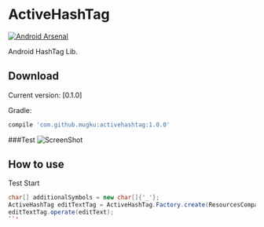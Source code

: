 # ActiveHashTag
[![Android Arsenal](https://img.shields.io/badge/Android%20Arsenal-ActiveHashTag-brightgreen.svg?style=flat)](http://android-arsenal.com/details/1/4303)

Android HashTag Lib.

Download
--------

Current version: [0.1.0]

Gradle:
```groovy
compile 'com.github.mugku:activehashtag:1.0.0'
```

###Test
![ScreenShot](pic/pic.gif)


## How to use

Test Start
```java
char[] additionalSymbols = new char[]{'_'};
ActiveHashTag editTextTag = ActiveHashTag.Factory.create(ResourcesCompat.getColor(this.getResources(), android.R.color.holo_blue_dark, null), null, additionalSymbols);
editTextTag.operate(editText);
``'
